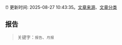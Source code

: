:alarm_clock: 更新时间: 2025-08-27 10:43:35。[文章来源](/README.md)、[文章分类](/TAGS.md)

## 报告


> 关键字：`报告`、`月报`



